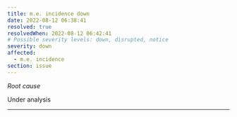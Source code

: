 ```yaml
---
title: m.e. incidence down
date: 2022-08-12 06:38:41
resolved: true
resolvedWhen: 2022-08-12 06:42:41
# Possible severity levels: down, disrupted, notice
severity: down
affected:
  - m.e. incidence
section: issue
---
```


*Root cause*

Under analysis

---


